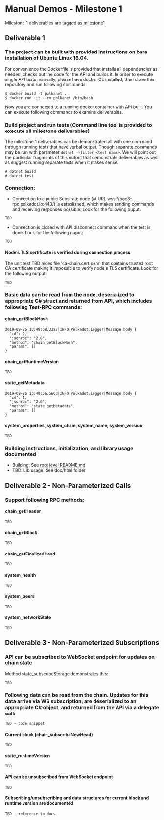 # Manual Demos - Milestone 1

Milestone 1 deliverables are tagged as [milestone1](https://github.com/usetech-llc/polkadot_api_dotnet/tree/milestone1)

## Deliverable 1

### The project can be built with provided instructions on bare installation of Ubuntu Linux 16.04.

For convenience the Dockerfile is provided that installs all dependencies as needed, checks out the code for the API and builds it. In order to execute single API tests manually, please have docker CE installed, then clone this repository and run following commands:
```
$ docker build -t polkanet .
$ docker run -it --rm polkanet /bin/bash
```

Now you are connected to a running docker container with API built. You can execute following commands to examine deliverables.

### Build project and run tests (Command line tool is provided to execute all milestone deliverables)

The milestone 1 deliverables can be demonstrated all with one command through running tests that have verbal output. Though separate commands may be run with parameter `dotnet --filter <test name>`. We will point out the particular fragments of this output that demonstrate deliverables as well as suggest running separate tests when it makes sense.

```
# dotnet build
# dotnet test
```

### Connection:
- Connection to a public Substrate node (at URL wss://poc3-rpc.polkadot.io:443/) is established, which makes sending commands and receiving responses possible. Look for the following ouput:
```
TBD
```

- Connection is closed with API disconnect command when the test is done. Look for the following ouput:
```
TBD
```


#### Node’s TLS certificate is verified during connection process

The unit test TBD hides file 'ca-chain.cert.pem' that contains trusted root CA certificate making it impossible to verify node's TLS certificate. Look for the following output:
```
TBD
```

### Basic data can be read from the node, deserialized to appropriate C# struct and returned from API, which includes following Test-RPC commands:

#### chain_getBlockHash
```
2019-09-26 13:49:58.3327|INFO|Polkadot.Logger|Message body {
  "id": 2,
  "jsonrpc": "2.0",
  "method": "chain_getBlockHash",
  "params": []
}
```

#### chain_getRuntimeVersion
```
TBD
```

#### state_getMetadata
```
2019-09-26 13:49:56.5603|INFO|Polkadot.Logger|Message body {
  "id": 1,
  "jsonrpc": "2.0",
  "method": "state_getMetadata",
  "params": []
}
```

#### system_properties, system_chain, system_name, system_version
```
TBD
```

### Building instructions, initialization, and library usage documented

- Building: See [root level README.md](https://github.com/usetech-llc/polkadot_api_cpp/blob/master/README.md)
- TBD: Lib usage: See doc/html folder


## Deliverable 2 - Non-Parameterized Calls

### Support following RPC methods:

#### chain_getHeader
```
TBD
```

#### chain_getBlock
```
TBD
```

#### chain_getFinalizedHead
```
TBD
```

#### system_health
```
TBD
```

#### system_peers
```
TBD
```

#### system_networkState
```
TBD
```

## Deliverable 3 - Non-Parameterized Subscriptions

### API can be subscribed to WebSocket endpoint for updates on chain state
Method state_subscribeStorage demonstrates this:
```
TBD
```

### Following data can be read from the chain. Updates for this data arrive via WS subscription, are deserialized to an appropriate C# object, and returned from the API via a delegate call:

```
TBD - code snippet
```

#### Current block (chain_subscribeNewHead)
```
TBD
```

#### state_runtimeVersion
```
TBD
```

#### API can be unsubscribed from WebSocket endpoint
```
TBD
```

#### Subscribing/unsubscribing and data structures for current block and runtime version are documented
```
TBD - reference to docs
```
